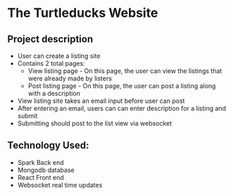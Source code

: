 # The Turtleducks Website

## Project description
* User can create a listing site
* Contains 2 total pages:
  * View listing page - On this page, the user can view the listings that were already made by listers
  * Post listing page - On this page, the user can post a listing along with a description
* View listing site takes an email input before user can post
* After entering an email, users can can enter description for a listing and submit
* Submitting should post to the list view via websocket

## Technology Used: 
* Spark Back end
* Mongodb database
* React Front end
* Websocket real time updates
